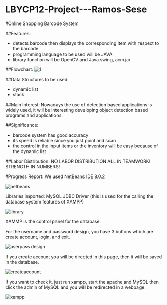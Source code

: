 # LBYCP12-Project---Ramos-Sese

#Online Shopping Barcode System

##Features:
- detects barcode then displays the corresponding item with respect to the barcode
- programming language to be used will be JAVA
- library function will be OpenCV and Java.swing, acm.jar

##Flowchart:
![1](https://cloud.githubusercontent.com/assets/16619094/17388918/30f9c1cc-5a32-11e6-9325-bbff4418e57b.png)

##Data Structures to be used:
- dynamic list
- stack

##Main Interest:
Nowadays the use of detection based applications is widely used, it will be interesting developing object detection based programs and applications.

##Significance:
- barcode system has good accuracy
- its speed is reliable since you just point and scan
- the control in the input items or the inventory will be easy because of the dynamic list

##Labor Distribution:
NO LABOR DISTRIBUTION ALL IN TEAMWORK!
STRENGTH IN NUMBERS!


#Progress Report:
We used NetBeans IDE 8.0.2

![netbeans](https://cloud.githubusercontent.com/assets/16619094/17765466/a1d00a74-6558-11e6-8eb7-21212f90a669.JPG)

Libraries imported: MySQL JDBC Driver (this is used for the calling the database system features of XAMPP)

![library](https://cloud.githubusercontent.com/assets/16619094/17765487/b629471a-6558-11e6-84be-2b2ce45df29a.JPG)

XAMMP is the control panel for the database.

For the username and password design, you have 3 buttons which are create account, login, and exit.

![userpass design](https://cloud.githubusercontent.com/assets/16619094/17765475/a85ee4dc-6558-11e6-92a5-dda80d809c38.JPG)

If you create account you will be directed in this page, then it will be saved in the database.

![createaccount](https://cloud.githubusercontent.com/assets/16619094/17765489/b7f87408-6558-11e6-9b3b-d3c28f0f8c36.JPG)

 If you want to check it, just run xampp, start the apache and MySQL then click the admin of MySQL and you will be redirected in a webpage.
 
 ![xampp](https://cloud.githubusercontent.com/assets/16619094/17765497/c0417466-6558-11e6-9c28-34de4b543db5.JPG)


